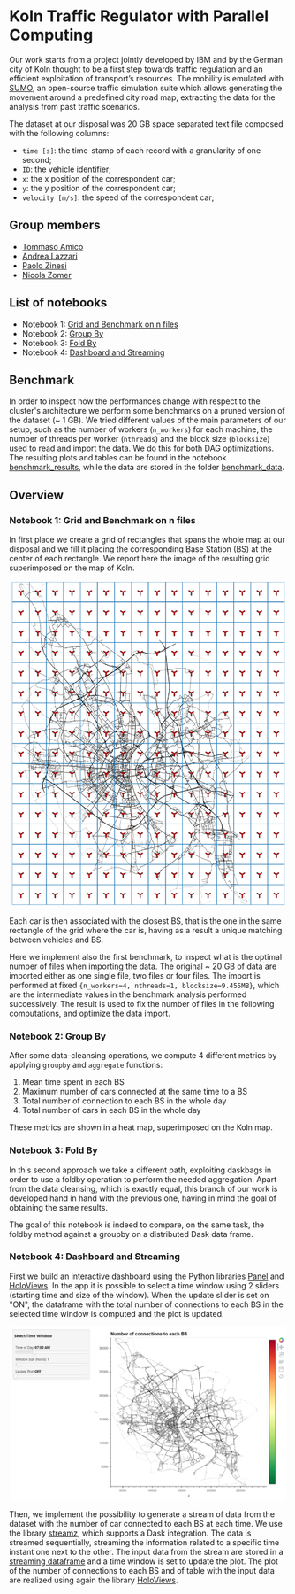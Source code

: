 # Koln Traffic Regulator with Parallel Computing 
Our work starts from a project jointly developed by IBM and by the German city of Koln thought to be a first step towards traffic regulation and an efficient exploitation of transport’s resources. The mobility is emulated with [SUMO](https://sumo.dlr.de/docs/index.html), an open-source traffic simulation suite which allows generating the movement around a predefined city road map, extracting the data for the analysis from past traffic scenarios.

The dataset at our disposal was 20 GB space separated text file composed with the following columns:
- `time [s]`: the time-stamp of each record with a granularity of one second;
- `ID`: the vehicle identifier;
- `x`: the x position of the correspondent car;
- `y`: the y position of the correspondent car;
- `velocity [m/s]`: the speed of the correspondent car;

## Group members
- [Tommaso Amico](https://github.com/tommasoamico)
- [Andrea Lazzari](https://github.com/AndreaLazzari)
- [Paolo Zinesi](https://github.com/PaoloZinesi)
- [Nicola Zomer](https://github.com/NicolaZomer)

## List of notebooks
- Notebook 1: [Grid and Benchmark on n files](/1-Introduction_and_grid.ipynb)
- Notebook 2: [Group By](/2-Metrics_groupby.ipynb)
- Notebook 3: [Fold By](/3-Foldby_approach.ipynb)
- Notebook 4: [Dashboard and Streaming](/4-Dashboard_and_streaming.ipynb)

## Benchmark 
In order to inspect how the performances change with respect to the cluster's architecture we perform some benchmarks on a pruned version of the dataset (~ 1 GB). We tried different values of the main parameters of our setup, such as the number of workers (`n_workers`) for each machine, the number of threads per worker (`nthreads`) and the block size (`blocksize`) used to read and import the data. We do this for both DAG optimizations. The resulting plots and tables can be found in the notebook [benchmark_results](/benchmark_results.ipynb), while the data are stored in the folder [benchmark_data](/benchmark_data/).

## Overview
### Notebook 1: Grid and Benchmark on n files
In first place we create a grid of rectangles that spans the whole map at our disposal and we fill it placing the corresponding Base Station (BS) at the center of each rectangle. We report here the image of the resulting grid superimposed on the map of Koln.  

<center> <img src="images/grid_BS.png" width=500/> </center>

Each car is then associated with the closest BS, that is the one in the same rectangle of the grid where the car is, having as a result a unique matching between vehicles and BS. 

Here we implement also the first benchmark, to inspect what is the optimal number of files when importing the data. The original ~ 20 GB of data are imported either as one single file, two files or four files. The import is performed at fixed `{n_workers=4, nthreads=1, blocksize=9.455MB}`, which are the intermediate values in the benchmark analysis performed successively. The result is used to fix the number of files in the following computations, and optimize the data import.

### Notebook 2: Group By
After some data-cleansing operations, we compute 4 different metrics by applying `groupby` and `aggregate` functions:
1. Mean time spent in each BS
2. Maximum number of cars connected at the same time to a BS
3. Total number of connection to each BS in the whole day
4. Total number of cars in each BS in the whole day

These metrics are shown in a heat map, superimposed on the Koln map. 

### Notebook 3: Fold By
In this second approach we take a different path, exploiting daskbags in order to use a foldby operation to perform the needed aggregation. Apart from the data cleansing, which is exactly equal, this branch of our work is developed hand in hand with the previous one, having in mind the goal of obtaining the same results.

The goal of this notebook is indeed to compare, on the same task, the foldby method against a groupby on a distributed Dask data frame.

### Notebook 4: Dashboard and Streaming
First we build an interactive dashboard using the Python libraries [Panel](https://panel.holoviz.org/) and [HoloViews](https://holoviews.org/). In the app it is possible to select a time window using 2 sliders (starting time and size of the window). When the update slider is set on "ON", the dataframe with the total number of connections to each BS in the selected time window is computed and the plot is updated. 

<center> <img src="images/preview.png" width=500/> </center>

Then, we implement the possibility to generate a stream of data from the dataset with the number of car connected to each BS at each time. We use the library [streamz](https://streamz.readthedocs.io/en/latest/), which supports a Dask integration. The data is streamed sequentially, streaming the information related to a specific time instant one next to the other. The input data from the stream are stored in a [streaming dataframe](https://streamz.readthedocs.io/en/latest/dataframes.html) and a time window is set to update the plot. The plot of the number of connections to each BS and of table with the input data are realized using again the library [HoloViews](https://holoviews.org/).



